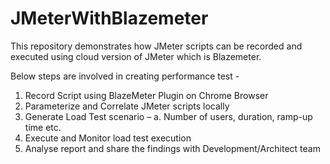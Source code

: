 # JMeterWithBlazemeter
This repository demonstrates how JMeter scripts can be recorded and executed using cloud version of JMeter which is Blazemeter.

Below steps are involved in creating performance test -
1.	Record Script using BlazeMeter Plugin on Chrome Browser
2.	Parameterize and Correlate JMeter scripts locally
3.	Generate Load Test scenario – 
a.	Number of users, duration, ramp-up time etc.
4.	Execute and Monitor load test execution
5.	Analyse report and share the findings with Development/Architect team
